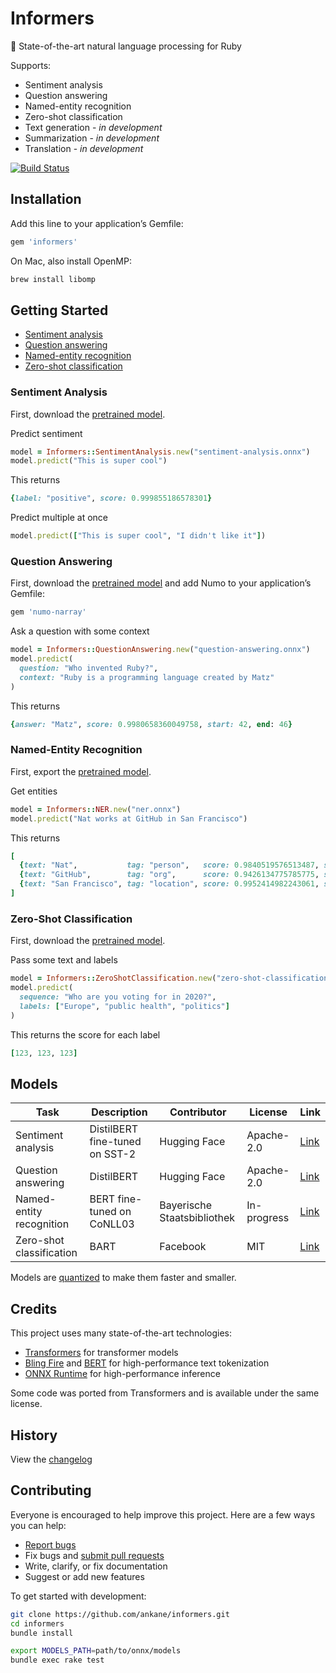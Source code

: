# Informers

:slightly_smiling_face: State-of-the-art natural language processing for Ruby

Supports:

- Sentiment analysis
- Question answering
- Named-entity recognition
- Zero-shot classification
- Text generation - *in development*
- Summarization - *in development*
- Translation - *in development*

[![Build Status](https://travis-ci.org/ankane/informers.svg?branch=master)](https://travis-ci.org/ankane/informers)

## Installation

Add this line to your application’s Gemfile:

```ruby
gem 'informers'
```

On Mac, also install OpenMP:

```sh
brew install libomp
```

## Getting Started

- [Sentiment analysis](#sentiment-analysis)
- [Question answering](#question-answering)
- [Named-entity recognition](#named-entity-recognition)
- [Zero-shot classification](#zero-shot-classification)

### Sentiment Analysis

First, download the [pretrained model](https://github.com/ankane/informers/releases/download/v0.1.0/sentiment-analysis.onnx).

Predict sentiment

```ruby
model = Informers::SentimentAnalysis.new("sentiment-analysis.onnx")
model.predict("This is super cool")
```

This returns

```ruby
{label: "positive", score: 0.999855186578301}
```

Predict multiple at once

```ruby
model.predict(["This is super cool", "I didn't like it"])
```

### Question Answering

First, download the [pretrained model](https://github.com/ankane/informers/releases/download/v0.1.0/question-answering.onnx) and add Numo to your application’s Gemfile:

```ruby
gem 'numo-narray'
```

Ask a question with some context

```ruby
model = Informers::QuestionAnswering.new("question-answering.onnx")
model.predict(
  question: "Who invented Ruby?",
  context: "Ruby is a programming language created by Matz"
)
```

This returns

```ruby
{answer: "Matz", score: 0.9980658360049758, start: 42, end: 46}
```

### Named-Entity Recognition

First, export the [pretrained model](tools/export.md).

Get entities

```ruby
model = Informers::NER.new("ner.onnx")
model.predict("Nat works at GitHub in San Francisco")
```

This returns

```ruby
[
  {text: "Nat",           tag: "person",   score: 0.9840519576513487, start: 0,  end: 3},
  {text: "GitHub",        tag: "org",      score: 0.9426134775785775, start: 13, end: 19},
  {text: "San Francisco", tag: "location", score: 0.9952414982243061, start: 23, end: 36}
]
```

### Zero-Shot Classification

First, download the [pretrained model](https://github.com/ankane/informers/releases/download/v0.1.0/zero-shot-classification.onnx).

Pass some text and labels

```ruby
model = Informers::ZeroShotClassification.new("zero-shot-classification.onnx")
model.predict(
  sequence: "Who are you voting for in 2020?",
  labels: ["Europe", "public health", "politics"]
)
```

This returns the score for each label

```ruby
[123, 123, 123]
```

## Models

Task | Description | Contributor | License | Link
--- | --- | --- | --- | ---
Sentiment analysis | DistilBERT fine-tuned on SST-2 | Hugging Face | Apache-2.0 | [Link](https://huggingface.co/distilbert-base-uncased-finetuned-sst-2-english)
Question answering | DistilBERT | Hugging Face | Apache-2.0 | [Link](https://huggingface.co/distilbert-base-cased-distilled-squad)
Named-entity recognition | BERT fine-tuned on CoNLL03 | Bayerische Staatsbibliothek | In-progress | [Link](https://huggingface.co/dbmdz/bert-large-cased-finetuned-conll03-english)
Zero-shot classification | BART | Facebook | MIT | [Link](https://huggingface.co/facebook/bart-large-mnli)

Models are [quantized](https://medium.com/microsoftazure/faster-and-smaller-quantized-nlp-with-hugging-face-and-onnx-runtime-ec5525473bb7) to make them faster and smaller.

## Credits

This project uses many state-of-the-art technologies:

- [Transformers](https://github.com/huggingface/transformers) for transformer models
- [Bling Fire](https://github.com/microsoft/BlingFire) and [BERT](https://github.com/google-research/bert) for high-performance text tokenization
- [ONNX Runtime](https://github.com/Microsoft/onnxruntime) for high-performance inference

Some code was ported from Transformers and is available under the same license.

## History

View the [changelog](https://github.com/ankane/informers/blob/master/CHANGELOG.md)

## Contributing

Everyone is encouraged to help improve this project. Here are a few ways you can help:

- [Report bugs](https://github.com/ankane/informers/issues)
- Fix bugs and [submit pull requests](https://github.com/ankane/informers/pulls)
- Write, clarify, or fix documentation
- Suggest or add new features

To get started with development:

```sh
git clone https://github.com/ankane/informers.git
cd informers
bundle install

export MODELS_PATH=path/to/onnx/models
bundle exec rake test
```
